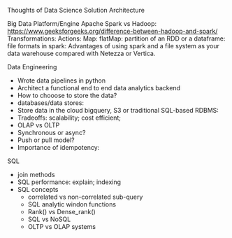 Thoughts of Data Science Solution Architecture

Big Data Platform/Engine
Apache Spark vs Hadoop: https://www.geeksforgeeks.org/difference-between-hadoop-and-spark/ 
Transformations: 
Actions: 
Map: 
flatMap: 
partition of an RDD or a dataframe: 
file formats in spark: 
Advantages of using spark and a file system as your data warehouse compared with Netezza or Vertica. 

Data Engineering 
* Wrote data pipelines in python 
* Architect a functional end to end data analytics backend 
* How to chooose to store the data? 
* databases/data stores: 
* Store data in the cloud bigquery, S3 or traditional SQL-based RDBMS: 
* Tradeoffs: scalability; cost efficient; 
* OLAP vs OLTP 
* Synchronous or async? 
* Push or pull model? 
* Importance of idempotency: 


SQL 
* join methods 
* SQL performance: explain; indexing
* SQL concepts
  * correlated vs non-correlated sub-query 
  * SQL analytic windon functions
  * Rank() vs Dense_rank()
  * SQL vs NoSQL
  * OLTP vs OLAP systems



